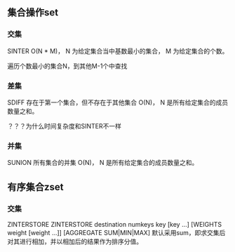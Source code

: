 ## 集合操作set
### 交集
SINTER
O(N * M)， N 为给定集合当中基数最小的集合， M 为给定集合的个数。

遍历个数最小的集合N，到其他M-1个中查找

### 差集
SDIFF 存在于第一个集合，但不存在于其他集合
O(N)， N 是所有给定集合的成员数量之和。

？？？为什么时间复杂度和SINTER不一样

### 并集
SUNION 所有集合的并集
O(N)， N 是所有给定集合的成员数量之和。

## 有序集合zset
### 交集
ZINTERSTORE
ZINTERSTORE destination numkeys key [key ...] [WEIGHTS weight [weight ...]] [AGGREGATE SUM|MIN|MAX]
默认采用sum，即求交集后对其进行相加，并以相加后的结果作为排序分值。